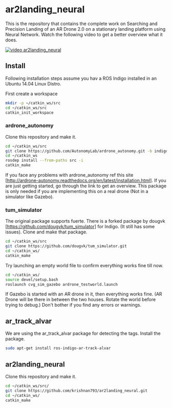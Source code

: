 # ar2landing_neural
This is the repository that contains the complete work on Searching and Precision Landing of an AR Drone 2.0 on a stationary landing platform using Neural Network. Watch the following video to get a better overview what it does.

[![video ar2landing_neural](https://i.ytimg.com/vi_webp/WrEmulklfXU/mqdefault.webp)](https://www.youtube.com/watch?v=WrEmulklfXU)

## Install

Following installation steps assume you hav a ROS Indigo installed in an Ubuntu 14.04 Linux Distro.

First create a workspace

```bash
mkdir -p ~/catkin_ws/src
cd ~/catkin_ws/src
catkin_init_workspace
```

### ardrone_autonomy
Clone this repository and make it.

```bash
cd ~/catkin_ws/src
git clone https://github.com/AutonomyLab/ardrone_autonomy.git -b indigo-devel
cd ~/catkin_ws
rosdep install --from-paths src -i
catkin_make
```
If you face any problems with ardrone_autonomy ref this site [http://ardrone-autonomy.readthedocs.org/en/latest/installation.html]. If you are just getting started, go through the link to get an overview. This package is only needed if you are implementing this on a real drone (Not in a simulator like Gazebo).

### tum_simulator

The original package supports fuerte. There is a forked package by dougvk [https://github.com/dougvk/tum_simulator] for Indigo. (It still has some issues). Clone and make that package.

```bash
cd ~/catkin_ws/src
git clone https://github.com/dougvk/tum_simulator.git
cd ~/catkin_ws/
catkin_make
```
Try launching an empty world file to confirm everything works fine till now.

```bash
cd ~/catkin_ws/
source devel/setup.bash
roslaunch cvg_sim_gazebo ardrone_testworld.launch
```

If Gazebo is started with an AR drone in it, then everything works fine. (AR Drone will be there in between the two houses. Rotate the world before trying to debug.) Don't bother if you find any errors or warnings.

## ar_track_alvar

We are using the ar_track_alvar package for detecting the tags. Install the package.

```bash
sudo apt-get install ros-indigo-ar-track-alvar
```
## ar2landing_neural

Clone this repository and make it.

```bash
cd ~/catkin_ws/src/
git clone https://github.com/krishnan793/ar2landing_neural.git
cd ~/catkin_ws/
catkin_make
```
